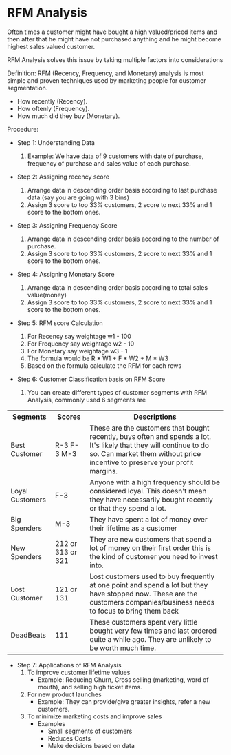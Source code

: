 # RFM Analysis

Often times a customer might have bought a high valued/priced items and then after that he might have not purchased anything and he might become highest sales valued customer.

RFM Analysis solves this issue by taking multiple factors into considerations

Definition: RFM (Recency, Frequency, and Monetary) analysis is most simple and proven techniques used by marketing people for customer segmentation.
- How recently (Recency).
- How oftenly (Frequency).
- How much did they buy (Monetary).

Procedure:
- Step 1: Understanding Data
    1. Example: We have data of 9 customers with date of purchase, frequency of purchase and sales value of each purchase.

- Step 2: Assigning recency score
    1. Arrange data in descending order basis according to last purchase data (say you are going with 3 bins)
    2. Assign 3 score to top 33% customers, 2 score to next 33% and 1 score to the bottom ones.

- Step 3: Assigning Frequency Score
    1. Arrange data in descending order basis according to the number of purchase.
    2. Assign 3 score to top 33% customers, 2 score to next 33% and 1 score to the bottom ones.

- Step 4: Assigning Monetary Score
    1. Arrange data in descending order basis according to total sales value(money)
    2. Assign 3 score to top 33% customers, 2 score to next 33% and 1 score to the bottom ones.

- Step 5: RFM score Calculation
    1. For Recency say weightage w1 - 100
    2. For Frequency say weightage w2 - 10
    3. For Monetary say weightage w3 - 1
    4. The formula would be R * W1 + F * W2 + M * W3
    5. Based on the formula calculate the RFM for each rows

- Step 6: Customer Classification basis on RFM Score
    1. You can create different types of customer segments with RFM Analysis, commonly used 6 segments are

<table>
<tr>
<th>Segments</th>
<th>Scores</th>
<th>Descriptions</th>
</tr>

<tr>
<td>Best Customer</td>
<td>R-3 F-3 M-3</td>
<td>These are the customers that bought recently, buys often and spends a lot. It's likely that they will continue to do so. Can market them without price incentive to preserve your profit margins.</td>
</tr>

<tr>
<td>Loyal Customers</td>
<td>F-3</td>
<td>Anyone with a high frequency should be considered loyal. This doesn't mean they have necessarily bought recently or that they spend a lot.</td>
</tr>

<tr>
<td>Big Spenders</td>
<td>M-3</td>
<td>They have spent a lot of money over their lifetime as a customer</td>
</tr>

<tr>
<td>New Spenders</td>
<td>212 or 313 or 321</td>
<td>They are new customers that spend a lot of money on their first order this is the kind of customer you need to invest into.</td>
</tr>

<tr>
<td>Lost Customer</td>
<td>121 or 131</td>
<td>Lost customers used to buy frequently at one point and spend a lot but they have stopped now. These are the customers companies/business needs to focus to bring them back</td>
</tr>

<tr>
<td>DeadBeats</td>
<td>111</td>
<td>These customers spent very little bought very few times and last ordered quite a while ago. They are unlikely to be worth much time.</td>
</tr>

</table>

- Step 7: Applications of RFM Analysis
    1. To improve customer lifetime values
        - Example: Reducing Churn, Cross selling (marketing, word of mouth), and selling high ticket items.
    2. For new product launches
        - Example: They can provide/give greater insights, refer a new customers.
    3. To minimize marketing costs and improve sales
        - Examples
            - Small segments of customers
            - Reduces Costs
            - Make decisions based on data
